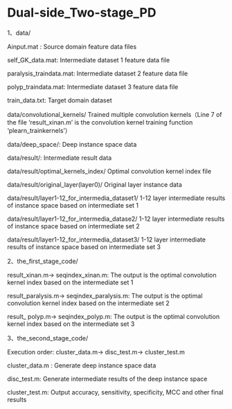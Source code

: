 # Dual-side_Two-stage_PD

1、data/

Ainput.mat :  Source domain feature data files

self_GK_data.mat:  Intermediate dataset 1 feature data file

paralysis_traindata.mat:  Intermediate dataset 2 feature data file

polyp_traindata.mat:  Intermediate dataset 3 feature data file

train_data.txt:   Target domain dataset

data/convolutional_kernels/  Trained multiple convolution kernels（Line 7 of the file ‘result_xinan.m’ is the convolution kernel training function ‘plearn_trainkernels’）

data/deep_space/:  Deep instance space data

data/result/:   Intermediate result data

data/result/optimal_kernels_index/  Optimal convolution kernel index file

data/result/original_layer(layer0)/  Original layer instance data

data/result/layer1-12_for_intermedia_dataset1/  1-12 layer intermediate results of instance space based on intermediate set 1

data/result/layer1-12_for_intermedia_datase2/  1-12 layer intermediate results of instance space based on intermediate set 2

data/result/layer1-12_for_intermedia_dataset3/  1-12 layer intermediate results of instance space based on intermediate set 3


2、the_first_stage_code/ 

result_xinan.m-> seqindex_xinan.m:  The output is the optimal convolution kernel index based on the intermediate set 1

result_paralysis.m-> seqindex_paralysis.m: The output is the optimal convolution kernel index based on the intermediate set 2

result_ polyp.m-> seqindex_polyp.m: The output is the optimal convolution kernel index based on the intermediate set 3



3、the_second_stage_code/ 

Execution order:   cluster_data.m-> disc_test.m-> cluster_test.m

cluster_data.m :    Generate deep instance space data

disc_test.m:       Generate intermediate results of the deep instance space

cluster_test.m:     Output accuracy, sensitivity, specificity, MCC and other final results

